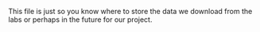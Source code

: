 This file is just so you know where to store the data we download from the labs or perhaps in the future for our project.
